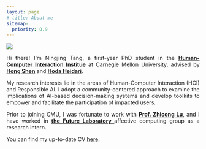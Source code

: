 ```yaml
---
layout: page
# title: About me
sitemap:
  priority: 0.9
---
```


<img src="{{ '/assets/img/profile.jpg' | prepend: site.baseurl }}" id="about-img">

<div id="describe-text">
	<p style="text-align:justify">Hi there! I'm Ningjing Tang, a first-year PhD student in the <strong> <a href="https://www.hcii.cmu.edu/">Human-Computer Interaction Institue</a></strong> at Carnegie Mellon University, advised by <strong> <a href="https://www.andrew.cmu.edu/user/hongs/">Hong Shen</a></strong> and <strong> <a href="https://www.cs.cmu.edu/~hheidari/">Hoda Heidari</a></strong>.</p>
	<p style="text-align:justify">My research interests lie in the areas of Human-Computer Interaction (HCI) and Responsible AI. I adopt a community-centered approach to examine the implications of AI-based decision-making systems and develop toolkits to empower and facilitate the participation of impacted users. </p>
	<p style="text-align:justify">Prior to joining CMU, I was fortunate to work with <strong> <a href="https://www.cs.cityu.edu.hk/~zhiconlu/">Prof. Zhicong Lu</a></strong>, and I have worked in <strong> <a href="https://thfl.tsinghua.edu.cn/en/yjdw/yjs/index.htm">the Future Laboratory </a> </strong> affective computing group as a research intern.</p>
	<p style="text-align:justify">You can find my up-to-date CV <a href="./assets/ningjing_cv_nerw.pdf">here</a>.</p>
</div>
